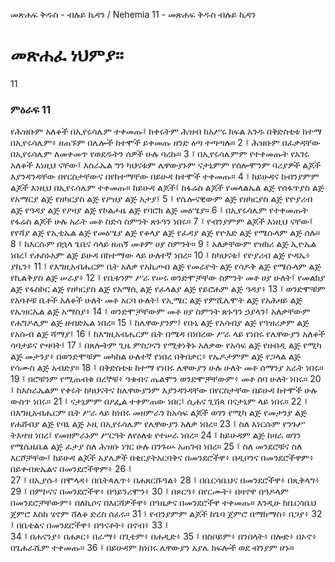 ﻿
መጽሐፍ ቅዱስ - ብሉይ ኪዳን / Nehemia 11 - መጽሐፍ ቅዱስ ብሉይ ኪዳን
# መጽሐፈ ነህምያ።
11
### ምዕራፍ 11
የሕዝቡም አለቆች በኢየሩሳሌም ተቀመጡ፤ ከቀሩትም ሕዝብ ከአሥሩ ክፍል አንዱ በቅድስቲቱ ከተማ በኢየሩሳሌም፥ ዘጠኙም በሌሎች ከተሞች ይቀመጡ ዘንድ ዕጣ ተጣጣሉ።
2 ፤ ሕዝቡም በፈቃዳቸው በኢየሩሳሌም ለመቀመጥ የወደዱትን ሰዎች ሁሉ ባረኩ።
3 ፤ በኢየሩሳሌምም የተቀመጡት የአገሩ አለቆች እነዚህ ናቸው፤ እስራኤል ግን ካህናቱም ሌዋውያኑም ናታኒምም የሰሎሞንም ባሪያዎች ልጆች እያንዳንዳቸው በየርስታቸውና በየከተማቸው በይሁዳ ከተሞች ተቀመጡ።
4 ፤ ከይሁዳና ከብንያምም ልጆች እነዚህ በኢየሩሳሌም ተቀመጡ። ከይሁዳ ልጆች፤ ከፋሬስ ልጆች የመላልኤል ልጅ የሰፋጥያስ ልጅ የአማርያ ልጅ የዘካርያስ ልጅ የዖዝያ ልጅ አታያ፤
5 ፤ የሴሎናዊውም ልጅ የዘካርያስ ልጅ የዮያሪብ ልጅ የዓዳያ ልጅ የዖዛያ ልጅ የኮልሖዜ ልጅ የባሮክ ልጅ መዕሤያ።
6 ፤ በኢየሩሳሌም የተቀመጡት የፋሬስ ልጆች ሁሉ አራት መቶ ስድሳ ስምንት ጽኑዓን ነበሩ።
7 ፤ የብንያምም ልጆች እነዚህ ናቸው፤ የየሻያ ልጅ የኢቲኤል ልጅ የመዕሤያ ልጅ የቆላያ ልጅ የፈዳያ ልጅ የዮእድ ልጅ የሜሱላም ልጅ ሰሉ።
8 ፤ ከእርሱም በኋላ ጌቤና ሳላይ ዘጠኝ መቶም ሀያ ስምንት።
9 ፤ አለቃቸውም የዝክሪ ልጅ ኢዮኤል ነበረ፤ የሐስኑአም ልጅ ይሁዳ በከተማው ላይ ሁለተኛ ነበረ።
10 ፤ ከካህናቱ፤ የዮያሪብ ልጅ ዮዳኤ፥ ያኪን፥
11 ፤ የእግዚአብሔርም ቤት አለቃ የአኪጦብ ልጅ የመራዮት ልጅ የሳዶቅ ልጅ የሜሱላም ልጅ የኪልቅያስ ልጅ ሠራያ፥
12 ፤ የቤቱንም ሥራ የሠሩ ወንድሞቻቸው ስምንት መቶ ሀያ ሁለት፤ የመልክያ ልጅ የፋስኮር ልጅ የዘካርያስ ልጅ የአማሲ ልጅ የፈላልያ ልጅ የይሮሐም ልጅ ዓዳያ፥
13 ፤ ወንድሞቹም የአባቶቹ ቤቶች አለቆች ሁለት መቶ አርባ ሁለት፤ የኢሜር ልጅ የምሺሌሞት ልጅ የአሕዛይ ልጅ የኤዝርኤል ልጅ አማስያ፥
14 ፤ ወንድሞቻቸውም መቶ ሀያ ስምንት ጽኑዓን ኃያላን፤ አለቃቸውም የሐግዶሊም ልጅ ዘብድኤል ነበረ።
15 ፤ ከሌዋውያንም፤ የቡኒ ልጅ የአሳብያ ልጅ የዓዝሪቃም ልጅ የአሱብ ልጅ ሻማያ፤
16 ፤ ከእግዚአብሔርም ቤት በሜዳ በነበረው ሥራ ላይ የነበሩ የሌዋውያን አለቆች ሳባታይና ዮዛባት፤
17 ፤ በጸሎትም ጊዜ ምስጋናን የሚቀነቅኑ አለቃው የአሳፍ ልጅ የዘብዲ ልጅ የሚካ ልጅ መታንያ፥ በወንድሞቹም መካከል ሁለተኛ የነበረ በቅበቃር፥ የኤዶታምም ልጅ የጋላል ልጅ የሳሙስ ልጅ አብድያ።
18 ፤ በቅድስቲቱ ከተማ የነበሩ ሌዋውያን ሁሉ ሁለት መቶ ሰማንያ አራት ነበሩ።
19 ፤ በሮቹንም የሚጠብቁ በረኞቹ፥ ዓቁብና ጤልሞን ወንድሞቻቸውም፥ መቶ ሰባ ሁለት ነበሩ።
20 ፤ ከእስራኤልም የቀሩት ከካህናትና ከሌዋውያንም እያንዳንዳቸው በየርስታቸው በይሁዳ ከተሞች ሁሉ ውስጥ ነበሩ።
21 ፤ ናታኒምም በዖፌል ተቀምጠው ነበር፤ ሲሐና ጊሽጳ በናታኒም ላይ ነበሩ።
22 ፤ በእግዚአብሔርም ቤት ሥራ ላይ ከነበሩ መዘምራን ከአሳፍ ልጆች ወገን የሚካ ልጅ የመታንያ ልጅ የሐሸብያ ልጅ የባኒ ልጅ ኦዚ በኢየሩሳሌም የሌዋውያን አለቃ ነበረ።
23 ፤ ስለ እነርሱም የንጉሥ ትእዛዝ ነበረ፤ የመዘምራኑም ሥርዓት ለየዕለቱ የተሠራ ነበረ።
24 ፤ ከይሁዳም ልጅ ከዛራ ወገን የሜሴዜቤል ልጅ ፈታያ ስለ ሕዝቡ ነገር ሁሉ በንጉሡ አጠገብ ነበረ።
25 ፤ ስለ መንደሮቹና ስለ እርሾቻቸው፤ ከይሁዳ ልጆች አያሌዎች በቂርያትአርባቅና በመንደሮችዋ፥ በዲቦንና በመንደሮችዋም፥ በይቀብጽኤልና በመንደሮችዋም፥
26 ፤  
27 ፤ በኢያሱ፥ በሞላዳ፥ በቤትጳሌጥ፥ በሐጸርሹዓል፥
28 ፤ በቤርሳቤህና በመንደሮችዋ፥ በጺቅላግ፥
29 ፤ በምኮናና በመንደሮችዋ፥ በዓይንሪሞን፥
30 ፤ በጾርዓ፥ በየርሙት፥ በዛኖዋ በዓዶላም በመንደሮቻቸውም፥ በለኪሶና በእርሻዎችዋ፥ በዓዜቃና በመንደሮችዋ ተቀመጡ። እንዲሁ ከቤርሳቤህ ጀምሮ እስከ ሄኖም ሸለቆ ድረስ ሰፈሩ።
31 ፤ የብንያምም ልጆች ከጌባ ጀምሮ በማክማስ፥ በጋያ፥
32 ፤ በቤቴልና በመንደሮችዋ፥ በዓናቶት፥ በኖብ፥
33 ፤  
34 ፤ በሐናንያ፥ በሐጾር፥ በራማ፥ በጊቴም፥ በሐዲድ፥
35 ፤ በስቦይም፥ በንበላት፥ በሎድ፥ በኦኖ፥ በጌሐራሺም ተቀመጡ።
36 ፤ በይሁዳም ከነበሩ ሌዋውያን አያሌ ክፍሎች ወደ ብንያም ሆኑ።
